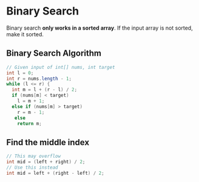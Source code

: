 # Binary Search
Binary search **only works in a sorted array**. If the input array is not sorted, make it sorted.

## Binary Search Algorithm
```java
// Given input of int[] nums, int target
int l = 0;
int r = nums.length - 1;
while (l <= r) {
  int m = l + (r - l) / 2;
  if (nums[m] < target)
    l = m + 1;
  else if (nums[m] > target)
    r = m - 1;
   else
    return m;
```

## Find the middle index
```java
// This may overflow
int mid = (left + right) / 2;
// Use this instead
int mid = left + (right - left) / 2;
```
